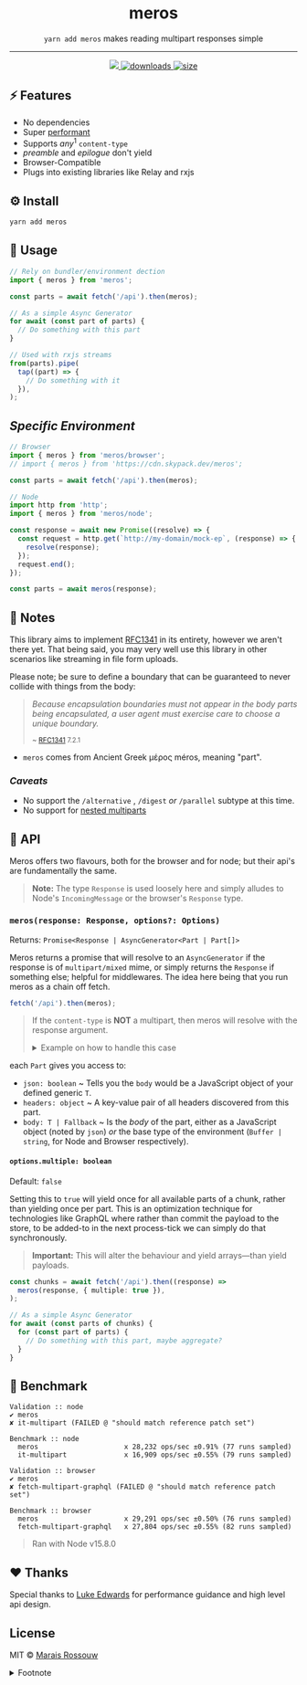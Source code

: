 <div align="center">
	<h1 align="center">meros</h1>
	<p align="center"><code>yarn add meros</code> makes reading multipart responses simple</p>
	<hr />
	<span>
		<a href="https://github.com/maraisr/meros/actions?query=workflow:CI+branch:main">
			<img src="https://github.com/maraisr/meros/workflows/CI/badge.svg?query=branch:main"/>
		</a>
		<a href="https://npm.im/meros">
			<img src="https://img.shields.io/npm/dm/meros" alt="downloads"/>
		</a>
		<a href="https://bundlephobia.com/result?p=meros">
			<img src="https://badgen.net/bundlephobia/minzip/meros" alt="size"/>
		</a>
	</span>
</div>

## ⚡ Features

- No dependencies
- Super [performant](#-benchmark)
- Supports _any_<sup>1</sup> `content-type`
- _preamble_ and _epilogue_ don't yield
- Browser-Compatible
- Plugs into existing libraries like Relay and rxjs

## ⚙️ Install

```sh
yarn add meros
```

## 🚀 Usage

```ts
// Rely on bundler/environment dection
import { meros } from 'meros';

const parts = await fetch('/api').then(meros);

// As a simple Async Generator
for await (const part of parts) {
  // Do something with this part
}

// Used with rxjs streams
from(parts).pipe(
  tap((part) => {
    // Do something with it
  }),
);
```

## _Specific Environment_

```ts
// Browser
import { meros } from 'meros/browser';
// import { meros } from 'https://cdn.skypack.dev/meros';

const parts = await fetch('/api').then(meros);

// Node
import http from 'http';
import { meros } from 'meros/node';

const response = await new Promise((resolve) => {
  const request = http.get(`http://my-domain/mock-ep`, (response) => {
    resolve(response);
  });
  request.end();
});

const parts = await meros(response);
```

## 🎒 Notes

This library aims to implement [RFC1341] in its entirety, however we aren't
there yet. That being said, you may very well use this library in other
scenarios like streaming in file form uploads.

Please note; be sure to define a boundary that can be guaranteed to never
collide with things from the body:

> _Because encapsulation boundaries must not appear in the body parts being
> encapsulated, a user agent must exercise care to choose a unique boundary._
>
> <small>~ [RFC1341] 7.2.1</small>

- `meros` comes from Ancient Greek μέρος méros, meaning "part".

### _Caveats_

- No support the `/alternative` , `/digest` _or_ `/parallel` subtype at this
  time.
- No support for
  [nested multiparts](https://tools.ietf.org/html/rfc1341#appendix-C)

## 🔎 API

Meros offers two flavours, both for the browser and for node; but their api's
are fundamentally the same.

> **Note:** The type `Response` is used loosely here and simply alludes to
> Node's `IncomingMessage` or the browser's `Response` type.

### `meros(response: Response, options?: Options)`

Returns: `Promise<Response | AsyncGenerator<Part | Part[]>`

Meros returns a promise that will resolve to an `AsyncGenerator` if the response
is of `multipart/mixed` mime, or simply returns the `Response` if something
else; helpful for middlewares. The idea here being that you run meros as a chain
off fetch.

```ts
fetch('/api').then(meros);
```

> If the `content-type` is **NOT** a multipart, then meros will resolve with the
> response argument.
>
> <details>
> <summary>Example on how to handle this case</summary>
>
> ```ts
> import { meros } from 'meros';
>
> const response = await fetch('/api'); // Assume this returns json
> const parts = await meros(response);
>
> if (parts[Symbol.asyncIterator] < 'u') {
>   for await (const part of parts) {
>     // Do something with this part
>   }
> } else {
>   const data = await parts.json();
> }
> ```
>
> </details>

each `Part` gives you access to:

- `json: boolean` ~ Tells you the `body` would be a JavaScript object of your
  defined generic `T`.
- `headers: object` ~ A key-value pair of all headers discovered from this part.
- `body: T | Fallback` ~ Is the _body_ of the part, either as a JavaScript
  object (noted by `json`) _or_ the base type of the environment
  (`Buffer | string`, for Node and Browser respectively).

#### `options.multiple: boolean`

Default: `false`

Setting this to `true` will yield once for all available parts of a chunk,
rather than yielding once per part. This is an optimization technique for
technologies like GraphQL where rather than commit the payload to the store, to
be added-to in the next process-tick we can simply do that synchronously.

> **Important:** This will alter the behaviour and yield arrays—than yield
> payloads.

```ts
const chunks = await fetch('/api').then((response) =>
  meros(response, { multiple: true }),
);

// As a simple Async Generator
for await (const parts of chunks) {
  for (const part of parts) {
    // Do something with this part, maybe aggregate?
  }
}
```

## 💨 Benchmark

```
Validation :: node
✔ meros
✘ it-multipart (FAILED @ "should match reference patch set")

Benchmark :: node
  meros                     x 28,232 ops/sec ±0.91% (77 runs sampled)
  it-multipart              x 16,909 ops/sec ±0.55% (79 runs sampled)

Validation :: browser
✔ meros
✘ fetch-multipart-graphql (FAILED @ "should match reference patch set")

Benchmark :: browser
  meros                     x 29,291 ops/sec ±0.50% (76 runs sampled)
  fetch-multipart-graphql   x 27,804 ops/sec ±0.55% (82 runs sampled)
```

> Ran with Node v15.8.0

## ❤ Thanks

Special thanks to [Luke Edwards](https://github.com/lukeed) for performance
guidance and high level api design.

## License

MIT © [Marais Rossouw](https://marais.io)

<details>
<summary>Footnote</summary>

> 1: By default, we'll look for JSON, and parse that for you. If not, we'll give
> you the body as what was streamed.

</details>

[rfc1341]: https://tools.ietf.org/html/rfc1341 'The Multipart Content-Type'

